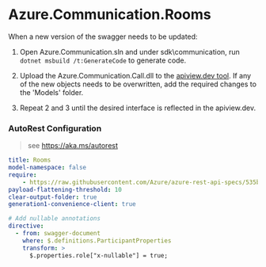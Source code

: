 # Azure.Communication.Rooms

When a new version of the swagger needs to be updated:
1. Open Azure.Communication.sln and under sdk\communication, run `dotnet msbuild /t:GenerateCode` to generate code.
2. Upload the Azure.Communication.Call.dll to the [apiview.dev tool](https://apiview.dev/).
If any of the new objects needs to be overwritten, add the required changes to the 'Models' folder.

3. Repeat 2 and 3 until the desired interface is reflected in the apiview.dev.

### AutoRest Configuration
> see https://aka.ms/autorest

```yaml
title: Rooms
model-namespace: false
require:
    - https://raw.githubusercontent.com/Azure/azure-rest-api-specs/535bdc521c5a39e509f32d12c40fb1c0f9af7734/specification/communication/data-plane/Rooms/readme.md
payload-flattening-threshold: 10
clear-output-folder: true
generation1-convenience-client: true
```

``` yaml
# Add nullable annotations
directive:
  - from: swagger-document
    where: $.definitions.ParticipantProperties
    transform: >
      $.properties.role["x-nullable"] = true;
```
